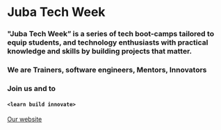# Juba Tech Week
### "Juba Tech Week” is a series of tech boot-camps tailored to equip students, and technology enthusiasts with practical knowledge and skills by building projects that matter.

### We are Trainers, software engineers, Mentors, Innovators

### Join us and to
#### ```<learn build innovate>```

[Our website](https://itsuk45.github.io/jubatechweek/)